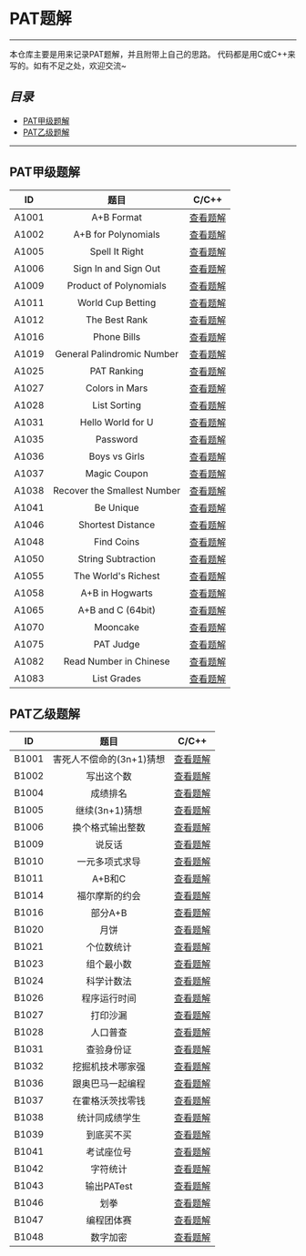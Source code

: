#  PAT题解
-----

本仓库主要是用来记录PAT题解，并且附带上自己的思路。
代码都是用C或C++来写的。如有不足之处，欢迎交流~


## ***目录***
-   [PAT甲级题解](#-PAT甲级题解)
-   [PAT乙级题解](#-PAT乙级题解)

------
## PAT甲级题解

| ID        |  题目      |   C/C++   |
| :------:    | :------: |   :-----: |
| A1001     |  A+B Format      |   [查看题解](https://github.com/Ecloss/PATCode/blob/master/PAT-Advanced/A1001.cpp)   |
| A1002     |  A+B for Polynomials      |   [查看题解](https://github.com/Ecloss/PATCode/blob/master/PAT-Advanced/A1002.cpp)  |
| A1005     |  Spell It Right      |   [查看题解](https://github.com/Ecloss/PATCode/blob/master/PAT-Advanced/A1005.cpp)   |
| A1006     |  Sign In and Sign Out     |   [查看题解](https://github.com/Ecloss/PATCode/blob/master/PAT-Advanced/A1006.cpp)   |
| A1009     |  Product of Polynomials      |   [查看题解](https://github.com/Ecloss/PATCode/blob/master/PAT-Advanced/A1009.cpp)   |
| A1011     |  World Cup Betting      |   [查看题解](https://github.com/Ecloss/PATCode/blob/master/PAT-Advanced/A1011.cpp)   |
| A1012     |  The Best Rank      |   [查看题解](https://github.com/Ecloss/PATCode/blob/master/PAT-Advanced/A1012.cpp)   |
| A1016     |  Phone Bills      |   [查看题解](https://github.com/Ecloss/PATCode/blob/master/PAT-Advanced/A1016(2).cpp)   |
| A1019     |  General Palindromic Number      |   [查看题解](https://github.com/Ecloss/PATCode/blob/master/PAT-Advanced/A1019.cpp)   |
| A1025     |  PAT Ranking      |   [查看题解](https://github.com/Ecloss/PATCode/blob/master/PAT-Advanced/A1025(2).cpp)   |
| A1027     |  Colors in Mars      |   [查看题解](https://github.com/Ecloss/PATCode/blob/master/PAT-Advanced/A1027(2).cpp)|
| A1028     |  List Sorting      |   [查看题解](https://github.com/Ecloss/PATCode/blob/master/PAT-Advanced/A1028(2).cpp)   |
| A1031     |  Hello World for U      |   [查看题解](https://github.com/Ecloss/PATCode/blob/master/PAT-Advanced/A1031.cpp)   |
| A1035     |  Password      |   [查看题解](https://github.com/Ecloss/PATCode/blob/master/PAT-Advanced/A1035.cpp)   |
| A1036     |  	Boys vs Girls      |   [查看题解](https://github.com/Ecloss/PATCode/blob/master/PAT-Advanced/A1036(2).cpp)   |
| A1037     |  	Magic Coupon     |   [查看题解](https://github.com/Ecloss/PATCode/blob/master/PAT-Advanced/A1037.cpp)   |
| A1038     |  Recover the Smallest Number     |   [查看题解](https://github.com/Ecloss/PATCode/blob/master/PAT-Advanced/A1038.cpp)   |
| A1041     |  Be Unique     |   [查看题解](https://github.com/Ecloss/PATCode/blob/master/PAT-Advanced/A1041.cpp)   |
| A1046     |  	Shortest Distance     |   [查看题解](https://github.com/Ecloss/PATCode/blob/master/PAT-Advanced/A1046(2).cpp)   |
| A1048     |  Find Coins     |   [查看题解](https://github.com/Ecloss/PATCode/blob/master/PAT-Advanced/A1048(2).cpp)   |
| A1050     |  String Subtraction     |   [查看题解](https://github.com/Ecloss/PATCode/blob/master/PAT-Advanced/A1050.cpp)   |
| A1055     |  The World's Richest     |   [查看题解](https://github.com/Ecloss/PATCode/blob/master/PAT-Advanced/A1055.cpp)   |
| A1058     |  A+B in Hogwarts     |   [查看题解](https://github.com/Ecloss/PATCode/blob/master/PAT-Advanced/A1058(3).cpp)   |
| A1065     |  A+B and C (64bit)     |   [查看题解](https://github.com/Ecloss/PATCode/blob/master/PAT-Advanced/A1065.cpp)   |
| A1070     |  Mooncake     |   [查看题解](https://github.com/Ecloss/PATCode/blob/master/PAT-Advanced/A1070.cpp)   |
| A1075     |  PAT Judge     |   [查看题解](https://github.com/Ecloss/PATCode/blob/master/PAT-Advanced/A1075(2).cpp)   |
| A1082     |  	Read Number in Chinese     |   [查看题解](https://github.com/Ecloss/PATCode/blob/master/PAT-Advanced/A1082(2).cpp)   |
| A1083     |  	List Grades     |   [查看题解](https://github.com/Ecloss/PATCode/blob/master/PAT-Advanced/A1083.cpp)   |


## PAT乙级题解

| ID        |  题目      |   C/C++   |
| :------:    | :------: |   :-----: |
| B1001     |  	害死人不偿命的(3n+1)猜想      |   [查看题解](https://github.com/Ecloss/PATCode/blob/master/PAT-Basic/B1001.cpp)   |
| B1002     |  	写出这个数      |   [查看题解](https://github.com/Ecloss/PATCode/blob/master/PAT-Basic/B1002.cpp)   |
| B1004     |  成绩排名      |   [查看题解](https://github.com/Ecloss/PATCode/blob/master/PAT-Basic/B1004.cpp)   |
| B1005     |  	继续(3n+1)猜想      |   [查看题解](https://github.com/Ecloss/PATCode/blob/master/PAT-Basic/B1005.cpp)   |
| B1006     |  换个格式输出整数      |   [查看题解](https://github.com/Ecloss/PATCode/blob/master/PAT-Basic/B1006.cpp)   |
| B1009     |  说反话      |   [查看题解](https://github.com/Ecloss/PATCode/blob/master/PAT-Basic/B1009.cpp)   |
| B1010     |  	一元多项式求导      |   [查看题解](https://github.com/Ecloss/PATCode/blob/master/PAT-Basic/B1010.cpp)   |
| B1011     |  	A+B和C      |   [查看题解](https://github.com/Ecloss/PATCode/blob/master/PAT-Basic/B1011.cpp)   |
| B1014     |  	福尔摩斯的约会      |   [查看题解](https://github.com/Ecloss/PATCode/blob/master/PAT-Basic/B1014.cpp)   |
| B1016     |  部分A+B      |   [查看题解](https://github.com/Ecloss/PATCode/blob/master/PAT-Basic/B1016.cpp)   |
| B1020     |  	月饼     |   [查看题解](https://github.com/Ecloss/PATCode/blob/master/PAT-Basic/B1020.cpp)   |
| B1021     |  	个位数统计      |   [查看题解](https://github.com/Ecloss/PATCode/blob/master/PAT-Basic/B1021.cpp)   |
| B1023     |  	组个最小数      |   [查看题解](https://github.com/Ecloss/PATCode/blob/master/PAT-Basic/B1023.cpp)   |
| B1024     |  	科学计数法      |   [查看题解](https://github.com/Ecloss/PATCode/blob/master/PAT-Basic/B1024.cpp)   |
| B1026     |  程序运行时间      |   [查看题解](https://github.com/Ecloss/PATCode/blob/master/PAT-Basic/B1026.cpp)   |
| B1027     |  	打印沙漏      |   [查看题解](https://github.com/Ecloss/PATCode/blob/master/PAT-Basic/B1027.cpp)   |
| B1028     |  	人口普查      |   [查看题解](https://github.com/Ecloss/PATCode/blob/master/PAT-Basic/B1028（人口普查）.cpp)   |
| B1031     | 	查验身份证      |   [查看题解](https://github.com/Ecloss/PATCode/blob/master/PAT-Basic/B1031(3).cpp)   |
| B1032     | 挖掘机技术哪家强      |   [查看题解](https://github.com/Ecloss/PATCode/blob/master/PAT-Basic/B1032.cpp)   |
| B1036     |  跟奥巴马一起编程      |   [查看题解](https://github.com/Ecloss/PATCode/blob/master/PAT-Basic/B1036(精简方法).cpp)   |
| B1037     |  在霍格沃茨找零钱      |   [查看题解](https://github.com/Ecloss/PATCode/blob/master/PAT-Basic/B1037(它人方法).cpp)   |
| B1038     |  	统计同成绩学生      |   [查看题解](https://github.com/Ecloss/PATCode/blob/master/PAT-Basic/B1038.cpp)   |
| B1039     |  	到底买不买     |   [查看题解](https://github.com/Ecloss/PATCode/blob/master/PAT-Basic/B1039.cpp)   |
| B1041     |  	考试座位号      |   [查看题解](https://github.com/Ecloss/PATCode/blob/master/PAT-Basic/B1041.cpp)   |
| B1042     |  	字符统计      |   [查看题解](https://github.com/Ecloss/PATCode/blob/master/PAT-Basic/B1042.cpp)   |
| B1043     |  	输出PATest      |   [查看题解](https://github.com/Ecloss/PATCode/blob/master/PAT-Basic/B1043.cpp)   |
| B1046     |  划拳      |   [查看题解](https://github.com/Ecloss/PATCode/blob/master/PAT-Basic/B1046.cpp)   |
| B1047     |  		编程团体赛      |   [查看题解](https://github.com/Ecloss/PATCode/blob/master/PAT-Basic/B1047.cpp)   |
| B1048     |  	数字加密      |   [查看题解](https://github.com/Ecloss/PATCode/blob/master/PAT-Basic/B1048(他人方法).cpp)   |



